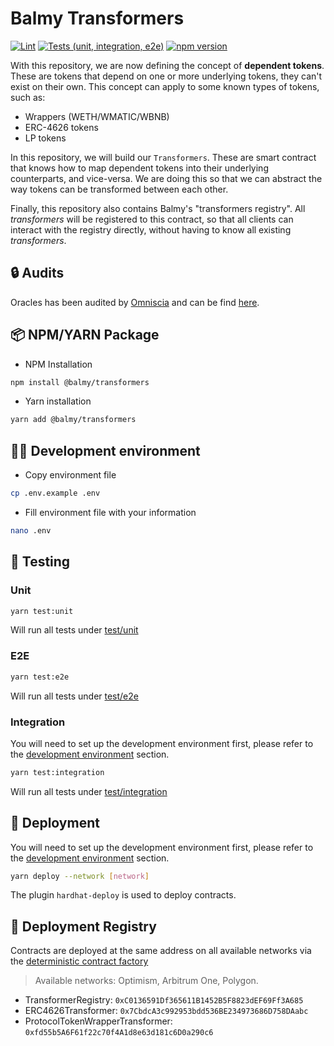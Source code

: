 # Balmy Transformers

[![Lint](https://github.com/Balmy-protocol/mean-transformers/actions/workflows/lint.yml/badge.svg)](https://github.com/Balmy-protocol/mean-transformers/actions/workflows/lint.yml)
[![Tests (unit, integration, e2e)](https://github.com/Balmy-protocol/mean-transformers/actions/workflows/tests.yml/badge.svg)](https://github.com/Balmy-protocol/mean-transformers/actions/workflows/tests.yml)
[![npm version](https://img.shields.io/npm/v/@mean-finance/mean-transformers/latest.svg)](https://www.npmjs.com/package/@mean-finance/mean-transformers/v/latest)

With this repository, we are now defining the concept of **dependent tokens**. These are tokens that depend on one or more underlying tokens, they can't exist on their own. This concept can apply to some known types of tokens, such as:

- Wrappers (WETH/WMATIC/WBNB)
- ERC-4626 tokens
- LP tokens

In this repository, we will build our `Transformers`. These are smart contract that knows how to map dependent tokens into their underlying counterparts, and vice-versa. We are doing this so that we can abstract the way tokens can be transformed between each other.

Finally, this repository also contains Balmy's "transformers registry". All _transformers_ will be registered to this contract, so that all clients can interact with the registry directly, without having to know all existing _transformers_.

## 🔒 Audits

Oracles has been audited by [Omniscia](https://omniscia.io/) and can be find [here](https://omniscia.io/reports/mean-finance-transformers-module/).

## 📦 NPM/YARN Package

- NPM Installation

```bash
npm install @balmy/transformers
```

- Yarn installation

```bash
yarn add @balmy/transformers
```

## 👨‍💻 Development environment

- Copy environment file

```bash
cp .env.example .env
```

- Fill environment file with your information

```bash
nano .env
```

## 🧪 Testing

### Unit

```bash
yarn test:unit
```

Will run all tests under [test/unit](./test/unit)

### E2E

```bash
yarn test:e2e
```

Will run all tests under [test/e2e](./test/e2e)

### Integration

You will need to set up the development environment first, please refer to the [development environment](#-development-environment) section.

```bash
yarn test:integration
```

Will run all tests under [test/integration](./test/integration)

## 🚢 Deployment

You will need to set up the development environment first, please refer to the [development environment](#-development-environment) section.

```bash
yarn deploy --network [network]
```

The plugin `hardhat-deploy` is used to deploy contracts.

## 📖 Deployment Registry

Contracts are deployed at the same address on all available networks via the [deterministic contract factory](https://github.com/Balmy-protocol/deterministic-factory)

> Available networks: Optimism, Arbitrum One, Polygon.

- TransformerRegistry: `0xC0136591Df365611B1452B5F8823dEF69Ff3A685`
- ERC4626Transformer: `0x7CbdcA3c992953bdd536BE234973686D758DAabc`
- ProtocolTokenWrapperTransformer: `0xfd55b5A6F61f22c70f4A1d8e63d181c6D0a290c6`
